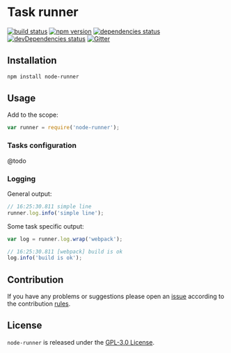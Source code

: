 Task runner
===========

[![build status](https://img.shields.io/travis/DarkPark/node-runner.svg?style=flat-square)](https://travis-ci.org/DarkPark/node-runner)
[![npm version](https://img.shields.io/npm/v/node-runner.svg?style=flat-square)](https://www.npmjs.com/package/node-runner)
[![dependencies status](https://img.shields.io/david/DarkPark/node-runner.svg?style=flat-square)](https://david-dm.org/DarkPark/node-runner)
[![devDependencies status](https://img.shields.io/david/dev/DarkPark/node-runner.svg?style=flat-square)](https://david-dm.org/DarkPark/node-runner?type=dev)
[![Gitter](https://img.shields.io/badge/gitter-join%20chat-blue.svg?style=flat-square)](https://gitter.im/DarkPark/spasdk)


## Installation ##

```bash
npm install node-runner
```


## Usage ##

Add to the scope:

```js
var runner = require('node-runner');
```


### Tasks configuration ###

@todo


### Logging ###

General output:

```js
// 16:25:30.811 simple line
runner.log.info('simple line');
```

Some task specific output:

```js
var log = runner.log.wrap('webpack');

// 16:25:30.811 [webpack] build is ok
log.info('build is ok');
```


## Contribution ##

If you have any problems or suggestions please open an [issue](https://github.com/DarkPark/node-runner/issues)
according to the contribution [rules](.github/contributing.md).


## License ##

`node-runner` is released under the [GPL-3.0 License](http://opensource.org/licenses/GPL-3.0).
